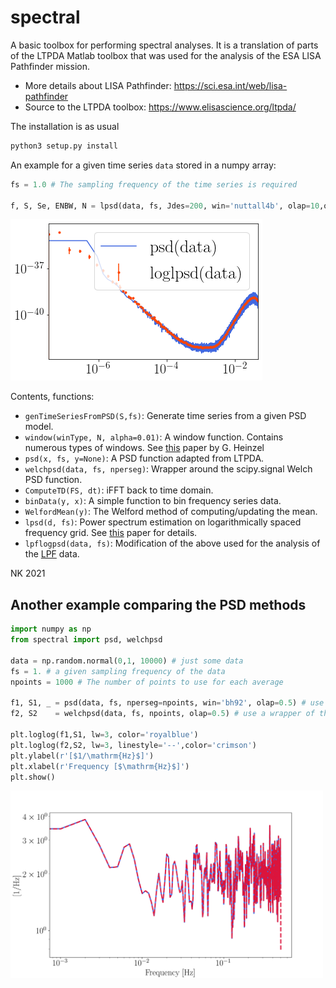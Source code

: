 # spectral

A basic toolbox for performing spectral analyses. It is a translation of parts of the LTPDA Matlab toolbox that was used for the analysis of the ESA LISA Pathfinder mission.

* More details about LISA Pathfinder: https://sci.esa.int/web/lisa-pathfinder
* Source to the LTPDA toolbox: https://www.elisascience.org/ltpda/

The installation is as usual 
```python
python3 setup.py install
```

An example for a given time series `data` stored in a numpy array:

```python
fs = 1.0 # The sampling frequency of the time series is required

f, S, Se, ENBW, N = lpsd(data, fs, Jdes=200, win='nuttall4b', olap=10,order=0,DOPLOT=True,VERBOSE=False)
```
![Alt text](example/example.png?raw=true)

Contents, functions:

- `genTimeSeriesFromPSD(S,fs)`: Generate time series from a given PSD model.
- `window(winType, N, alpha=0.01)`: A window function. Contains numerous types of windows. See [this](https://pure.mpg.de/rest/items/item_152164_1/component/file_152163/content "A comprehensive list of window functions and some new at-top windows") paper by G. Heinzel
- `psd(x, fs, y=None)`: A PSD function adapted from LTPDA.
- `welchpsd(data, fs, nperseg)`: Wrapper around the scipy.signal Welch PSD function.
- `ComputeTD(FS, dt)`: iFFT back to time domain.
- `binData(y, x)`: A simple function to bin frequency series data.
- `WelfordMean(y)`: The Welford method of computing/updating the mean.
- `lpsd(d, fs)`: Power spectrum estimation on logarithmically spaced frequency grid. See [this](https://core.ac.uk/download/pdf/210665861.pdf) paper for details.
- `lpflogpsd(data, fs)`: Modification of the above used for the analysis of the [LPF](https://link.aps.org/doi/10.1103/PhysRevLett.120.061101) data.

NK 2021

## Another example comparing the PSD methods

```python
import numpy as np
from spectral import psd, welchpsd

data = np.random.normal(0,1, 10000) # just some data
fs = 1. # a given sampling frequency of the data 
npoints = 1000 # The number of points to use for each average

f1, S1, _ = psd(data, fs, nperseg=npoints, win='bh92', olap=0.5) # use the custom-made function
f2, S2    = welchpsd(data, fs, npoints, olap=0.5) # use a wrapper of the scipy equivalent

plt.loglog(f1,S1, lw=3, color='royalblue')
plt.loglog(f2,S2, lw=3, linestyle='--',color='crimson')
plt.ylabel(r'[$1/\mathrm{Hz}$]')
plt.xlabel(r'Frequency [$\mathrm{Hz}$]')
plt.show()
```
<img src="example/psds.png" alt="drawing" width="500"/>
